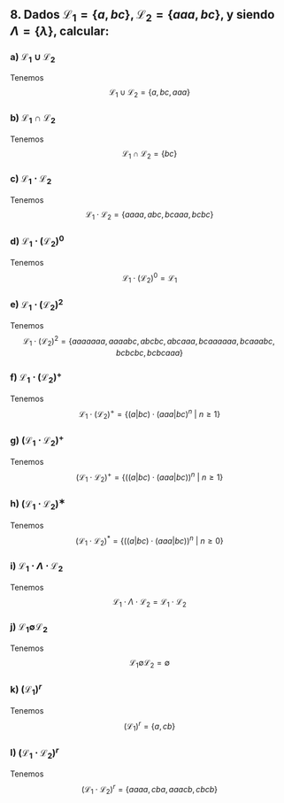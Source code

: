 ## 8. Dados $\mathcal{L}_1=\{a,bc\}, \mathcal{L}_2=\{aaa,bc\}$, y siendo $\Lambda=\{\lambda\}$, calcular:

### a) $\mathcal{L}_1\cup\mathcal{L}_2$

Tenemos
$$
    \mathcal{L}_1\cup\mathcal{L}_2 = \{a, bc, aaa\}
$$

### b) $\mathcal{L}_1\cap\mathcal{L}_2$

Tenemos
$$
\mathcal{L}_1\cap\mathcal{L}_2 = \{bc\}
$$

### c) $\mathcal{L}_1\cdot\mathcal{L}_2$

Tenemos
$$
    \mathcal{L}_1\cdot\mathcal{L}_2 = \{aaaa, abc, bcaaa, bcbc\}
$$

### d) $\mathcal{L}_1\cdot(\mathcal{L}_2)^0$

Tenemos
$$
    \mathcal{L}_1\cdot(\mathcal{L}_2)^0 = \mathcal{L}_1
$$

### e) $\mathcal{L}_1\cdot(\mathcal{L}_2)^2$

Tenemos
$$
      \mathcal{L}_1\cdot(\mathcal{L}_2)^2 = \{aaaaaaa, aaaabc, abcbc, abcaaa, bcaaaaaa, bcaaabc, bcbcbc, bcbcaaa\}
$$

### f) $\mathcal{L}_1\cdot(\mathcal{L}_2)^+$

Tenemos
$$
    \mathcal{L}_1\cdot(\mathcal{L}_2)^+ = \{ (a|bc)\cdot(aaa|bc)^n\ |\ n \geq 1 \}
$$

### g) $(\mathcal{L}_1\cdot\mathcal{L}_2)^+$

Tenemos
$$
    (\mathcal{L}_1\cdot\mathcal{L}_2)^+ = \{ ((a|bc)\cdot(aaa|bc))^n\ |\ n \geq 1 \}
$$

### h) $(\mathcal{L}_1\cdot\mathcal{L}_2)^∗$

Tenemos
$$
    (\mathcal{L}_1\cdot\mathcal{L}_2)^* = \{ ((a|bc)\cdot(aaa|bc))^n\ |\ n \geq 0 \}
$$

### i) $\mathcal{L}_1\cdot\Lambda\cdot\mathcal{L}_2$

Tenemos
$$
    \mathcal{L}_1\cdot\Lambda\cdot\mathcal{L}_2 = \mathcal{L}_1\cdot\mathcal{L}_2
$$

### j) $\mathcal{L}_1\emptyset\mathcal{L}_2$

Tenemos
$$
    \mathcal{L}_1\emptyset\mathcal{L}_2 = \emptyset
$$

### k) $(\mathcal{L}_1)^r$

Tenemos
$$
    (\mathcal{L}_1)^r = \{a, cb\}
$$

### l) $(\mathcal{L}_1\cdot\mathcal{L}_2)^r$

Tenemos
$$
    (\mathcal{L}_1\cdot\mathcal{L}_2)^r = \{aaaa, cba, aaacb, cbcb\}
$$
